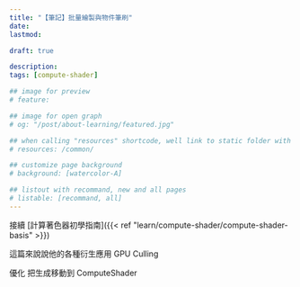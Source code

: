 ```yaml
---
title: "【筆記】批量繪製與物件筆刷"
date: 
lastmod: 

draft: true

description:
tags: [compute-shader]

## image for preview
# feature: 

## image for open graph
# og: "/post/about-learning/featured.jpg"

## when calling "resources" shortcode, well link to static folder with this path 
# resources: /common/

## customize page background
# background: [watercolor-A] 

## listout with recommand, new and all pages
# listable: [recommand, all]
---
```


<!--more-->

接續 [計算著色器初學指南]({{< ref "learn/compute-shader/compute-shader-basis" >}})

這篇來說說他的各種衍生應用 GPU Culling








優化
把生成移動到 ComputeShader










